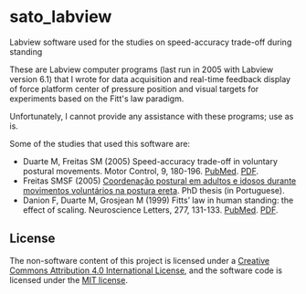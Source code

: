 # sato_labview
Labview software used for the studies on speed-accuracy trade-off during standing


These are Labview computer programs (last run in 2005 with Labview version 6.1) that I wrote for data acquisition and real-time feedback display of force platform center of pressure position and visual targets for experiments based on the Fitt's law paradigm.

Unfortunately, I cannot provide any assistance with these programs; use as is.

Some of the studies that used this software are:

- Duarte M, Freitas SM (2005) Speed-accuracy trade-off in voluntary postural movements. Motor Control, 9, 180-196. [PubMed](https://pubmed.ncbi.nlm.nih.gov/15995258/). [PDF](https://bmclab.pesquisa.ufabc.edu.br/pubs/mc05.pdf).  
- Freitas SMSF (2005) [Coordenação postural em adultos e idosos durante movimentos voluntários na postura ereta](https://bmclab.pesquisa.ufabc.edu.br/pubs/freitas05.pdf). PhD thesis (in Portuguese).  
- Danion F, Duarte M, Grosjean M (1999) Fitts’ law in human standing: the effect of scaling. Neuroscience Letters, 277, 131-133. [PubMed](https://pubmed.ncbi.nlm.nih.gov/10624827/). [PDF](https://bmclab.pesquisa.ufabc.edu.br/pubs/nl99.pdf).  

## License

The non-software content of this project is licensed under a [Creative Commons Attribution 4.0 International License](http://creativecommons.org/licenses/by/4.0/), and the software code is licensed under the [MIT license](https://opensource.org/licenses/mit-license.php).

